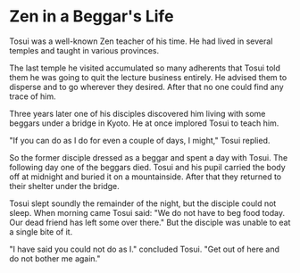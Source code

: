 # Zen in a Beggar's Life

Tosui was a well-known Zen teacher of his time. He had lived in several temples and taught in various provinces.

The last temple he visited accumulated so many adherents that Tosui told them he was going to quit the lecture business entirely. He advised them to disperse and to go wherever they desired. After that no one could find any trace of him.

Three years later one of his disciples discovered him living with some beggars under a bridge in Kyoto. He at once implored Tosui to teach him.

"If you can do as I do for even a couple of days, I might," Tosui replied.

So the former disciple dressed as a beggar and spent a day with Tosui. The following day one of the beggars died. Tosui and his pupil carried the body off at midnight and buried it on a mountainside. After that they returned to their shelter under the bridge.

Tosui slept soundly the remainder of the night, but the disciple could not sleep. When morning came Tosui said: "We do not have to beg food today. Our dead friend has left some over there." But the disciple was unable to eat a single bite of it.

"I have said you could not do as I." concluded Tosui. "Get out of here and do not bother me again."
